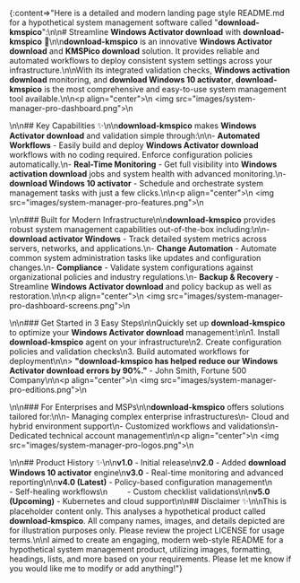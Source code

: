 {:content=>"Here is a detailed and modern landing page style README.md for a hypothetical system management software called \"**download-kmspico**\":\n\n# Streamline **Windows Activator download** with **download-kmspico** 🚀\n\n**download-kmspico** is an innovative **Windows Activator download** and **KMSPico download** solution. It provides reliable and automated workflows to deploy consistent system settings across your infrastructure.\n\nWith its integrated validation checks, **Windows activation download** monitoring, and **download Windows 10 activator**, **download-kmspico** is the most comprehensive and easy-to-use system management tool available.\n\n<p align=\"center\">\n  <img src=\"images/system-manager-pro-dashboard.png\">\n</p>\n\n## Key Capabilities ✨\n\n**download-kmspico** makes **Windows Activator download** and validation simple through:\n\n- **Automated Workflows** - Easily build and deploy **Windows Activator download** workflows with no coding required. Enforce configuration policies automatically.\n- **Real-Time Monitoring** - Get full visibility into **Windows activation download** jobs and system health with advanced monitoring.\n- ****download Windows 10 activator**** - Schedule and orchestrate system management tasks with just a few clicks.\n\n<p align=\"center\">\n  <img src=\"images/system-manager-pro-features.png\">\n</p>\n\n### Built for Modern Infrastructure\n\n**download-kmspico** provides robust system management capabilities out-of-the-box including:\n\n- ****download activator Windows**** - Track detailed system metrics across servers, networks, and applications.\n- **Change Automation** - Automate common system administration tasks like updates and configuration changes.\n- **Compliance** - Validate system configurations against organizational policies and industry regulations.\n- **Backup & Recovery** - Streamline **Windows Activator download** and policy backup as well as restoration.\n\n<p align=\"center\">\n  <img src=\"images/system-manager-pro-dashboard-screens.png\">\n</p>\n\n### Get Started in 3 Easy Steps\n\nQuickly set up **download-kmspico** to optimize your **Windows Activator download** management:\n\n1. Install **download-kmspico** agent on your infrastructure\n2. Create configuration policies and validation checks\n3. Build automated workflows for deployment\n\n> **\"**download-kmspico** has helped reduce our **Windows Activator download** errors by 90%.\"** - John Smith, Fortune 500 Company\n\n<p align=\"center\">\n  <img src=\"images/system-manager-pro-editions.png\">\n</p>\n\n### For Enterprises and MSPs\n\n**download-kmspico** offers solutions tailored for:\n\n- Managing complex enterprise infrastructures\n- Cloud and hybrid environment support\n- Customized workflows and validations\n- Dedicated technical account management\n\n<p align=\"center\">\n  <img src=\"images/system-manager-pro-logos.png\">\n</p>\n\n## Product History ✨\n\n**v1.0** - Initial release\n**v2.0** - Added **download Windows 10 activator** engine\n**v3.0** - Real-time monitoring and advanced reporting\n\n**v4.0 (Latest)** - Policy-based configuration management\n&nbsp;&nbsp;&nbsp;&nbsp;&nbsp;&nbsp;&nbsp;&nbsp; - Self-healing workflows\n&nbsp;&nbsp;&nbsp;&nbsp;&nbsp;&nbsp;&nbsp;&nbsp; - Custom checklist validations\n\n**v5.0 (Upcoming)** - Kubernetes and cloud support\n\n## Disclaimer ✨\n\nThis is placeholder content only. This analyses a hypothetical product called **download-kmspico**. All company names, images, and details depicted are for illustration purposes only. Please review the project LICENSE for usage terms.\n\nI aimed to create an engaging, modern web-style README for a hypothetical system management product, utilizing images, formatting, headings, lists, and more based on your requirements. Please let me know if you would like me to modify or add anything!"}